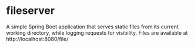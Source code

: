 # fileserver
A simple Spring Boot application that serves static files from its current working directory, while logging requests for 
visibility. Files are available at http://localhost:8080/file/<your file>

